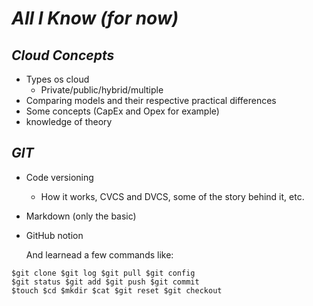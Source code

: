 # _All I Know_ _(for now)_

## *Cloud Concepts*
- Types os cloud
  - Private/public/hybrid/multiple
- Comparing models and their respective practical differences
- Some concepts (CapEx and Opex for example)
- knowledge of theory

##  *GIT*
- Code versioning
  - How it works, CVCS and DVCS, some of the story behind it, etc.
- Markdown (only the basic)
- GitHub notion

  And learnead a few commands like:
```
$git clone $git log $git pull $git config
$git status $git add $git push $git commit
$touch $cd $mkdir $cat $git reset $git checkout
```
